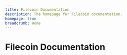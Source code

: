 ```yaml
---
title: Filecoin Documentation
description: The homepage for Filecoin documentation.
homepage: true
breadcrumb: Home
---
```


# Filecoin Documentation
